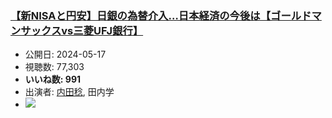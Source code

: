 ### [【新NISAと円安】日銀の為替介入…日本経済の今後は【ゴールドマンサックスvs三菱UFJ銀行】](https://www.youtube.com/watch?v=C0bAeeV7Uqw)
-   公開日: 2024-05-17
-   視聴数: 77,303
-   **いいね数: 991**
-   出演者: [内田稔](/rehacq_fan/people/内田稔 "wikilink"), 田内学
- [![](https://img.youtube.com/vi/C0bAeeV7Uqw/hqdefault.jpg)](https://www.youtube.com/watch?v=C0bAeeV7Uqw)
